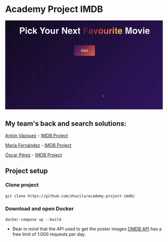 # Academy Project IMDB

![Demo](https://github.com/zhuzilu/academy-project-imdb/blob/main/src/assets/demo.gif?raw=true)
## My team's back and search solutions:

[Antón Vázquez](https://github.com/AntonVazquez) - [IMDB Project](https://github.com/AntonVazquez/Springboot_ElasticSeach)
 
[María Fernández](https://github.com/mariaffnandez) - [IMDB Project](https://github.com/mariaffnandez/IMDBproject)
 
[Óscar Pérez](https://github.com/uo265488) - [IMDB Project](https://github.com/uo265488/SpringDataElastic_Getting_Started)

## Project setup

### Clone project
```
git clone https://github.com/zhuzilu/academy-project-imdb/
```

### Download and open Docker
```
docker-compose up --build
```

* Bear in mind that the API used to get the poster images [OMDB API](https://www.omdbapi.com/) has a free limit of 1.000 requests per day.
